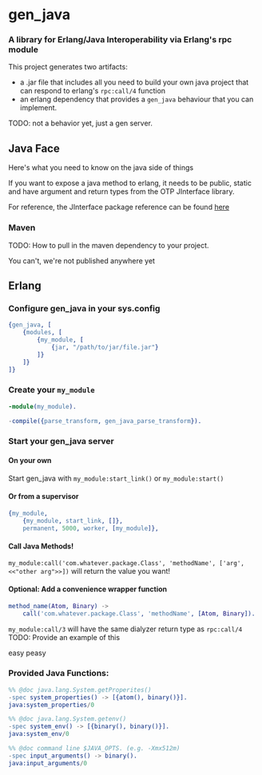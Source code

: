 gen_java
========

### A library for Erlang/Java Interoperability via Erlang's rpc module

This project generates two artifacts:
* a .jar file that includes all you need to build your own java project that can respond to erlang's `rpc:call/4` function
* an erlang dependency that provides a `gen_java` behaviour that you can implement.

TODO: not a behavior yet, just a gen server.

## Java Face

Here's what you need to know on the java side of things

If you want to expose a java method to erlang, it needs to be public,
static and have argument and return types from the OTP JInterface
library.

For reference, the JInterface package reference can be found
[here](http://www.erlang.org/doc/apps/jinterface/java/com/ericsson/otp/erlang/package-summary.html)


### Maven

TODO: How to pull in the maven dependency to your project.

You can't, we're not published anywhere yet

## Erlang

### Configure gen_java in your sys.config

```erlang
{gen_java, [
    {modules, [
        {my_module, [
            {jar, "/path/to/jar/file.jar"}
        ]}
    ]}
]}
```

### Create your `my_module`

```erlang
-module(my_module).

-compile({parse_transform, gen_java_parse_transform}).
```

### Start your gen_java server

#### On your own

Start gen_java with `my_module:start_link()` or `my_module:start()`

#### Or from a supervisor

```erlang
{my_module,
    {my_module, start_link, []},
    permanent, 5000, worker, [my_module]},
```

#### Call Java Methods!

`my_module:call('com.whatever.package.Class', 'methodName', ['arg', <<"other arg">>])` will return the value you want!

#### Optional: Add a convenience wrapper function

```erlang
method_name(Atom, Binary) ->
    call('com.whatever.package.Class', 'methodName', [Atom, Binary]).
```

`my_module:call/3` will have the same dialyzer return type as `rpc:call/4`
TODO: Provide an example of this

easy peasy

### Provided Java Functions:

```erlang
%% @doc java.lang.System.getProperites()
-spec system_properties() -> [{atom(), binary()}].
java:system_properties/0

%% @doc java.lang.System.getenv()
-spec system_env() -> [{binary(), binary()}].
java:system_env/0

%% @doc command line $JAVA_OPTS. (e.g. -Xmx512m)
-spec input_arguments() -> binary().
java:input_arguments/0

```